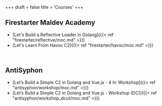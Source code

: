 +++
draft = false
title = 'Courses'
+++
## Firestarter Maldev Academy
- [Let's Build a Reflective Loader in Golang]({{< ref "firestarter/reflective/moc.md" >}})
- [Let's Learn From Havoc C2]({{< ref "firestarter/havoc/moc.md" >}})

<br>

## AntiSyphon 
- [Let’s Build a Simple C2 in Golang and Vue.js - 4 hr Workshop]({{< ref "antisyphon/workshop/moc.md" >}})
- [Let’s Build a Simple C2 in Golang and Vue.js - Workshop (DC)]({{< ref "antisyphon/workshop_dcut/moc.md" >}})

<br>

